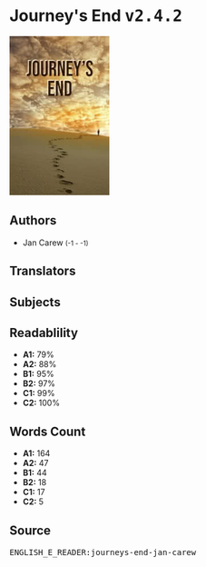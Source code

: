 # Journey's End <kbd>v2.4.2</kbd>

![](./cover.medium.jpg "")

## Authors


 - Jan Carew <small>(-1 - -1)</small>

## Translators



## Subjects



## Readablility


 - **A1:** 79%
 - **A2:** 88%
 - **B1:** 95%
 - **B2:** 97%
 - **C1:** 99%
 - **C2:** 100%

## Words Count


 - **A1:** 164
 - **A2:** 47
 - **B1:** 44
 - **B2:** 18
 - **C1:** 17
 - **C2:** 5

## Source


<kbd>ENGLISH_E_READER:journeys-end-jan-carew</kbd>
